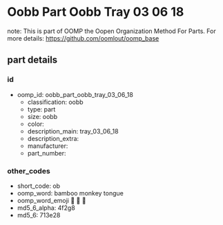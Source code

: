 # Oobb Part Oobb Tray 03 06 18  

note: This is part of OOMP the Oopen Organization Method For Parts. For more details: https://github.com/oomlout/oomp_base

##  part details





### id
* oomp_id: oobb_part_oobb_tray_03_06_18
  * classification: oobb
  * type: part
  * size: oobb
  * color: 
  * description_main: tray_03_06_18
  * description_extra: 
  * manufacturer: 
  * part_number: 

### other_codes
* short_code: ob
* oomp_word: bamboo monkey tongue
* oomp_word_emoji :bamboo: :monkey: :tongue:
* md5_6_alpha: 4f2g8
* md5_6: 713e28